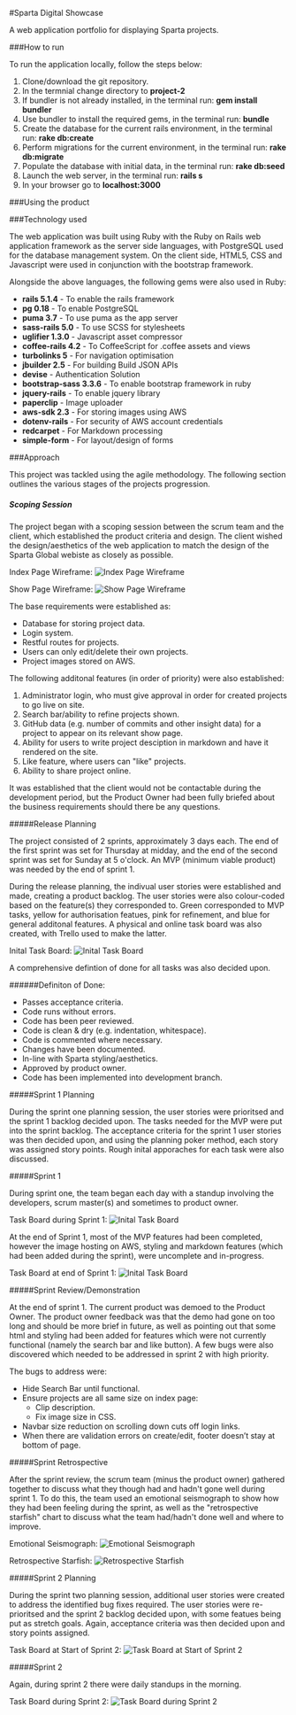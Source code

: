 #Sparta Digital Showcase

A web application portfolio for displaying Sparta projects.

###How to run

To run the application locally, follow the steps below:

1. Clone/download the git repository.
2. In the termnial change directory to **project-2**
3. If bundler is not already installed, in the terminal run: **gem install bundler**
4. Use bundler to install the required gems, in the terminal run: **bundle**
5. Create the database for the current rails environment, in the terminal run: **rake db:create**
6. Perform migrations for the current environment, in the terminal run: **rake db:migrate**
7. Populate the database with initial data, in the terminal run: **rake db:seed**
8. Launch the web server, in the terminal run: **rails s**
9. In your browser go to **localhost:3000**

###Using the product



###Technology used

The web application was built using Ruby with the Ruby on Rails web application framework as the server side languages, with PostgreSQL used for the database management system. On the client side, HTML5, CSS and Javascript were used in conjunction with the bootstrap framework.

Alongside the above languages, the following gems were also used in Ruby:

* **rails 5.1.4** - To enable the rails framework
* **pg 0.18** - To enable PostgreSQL
* **puma 3.7** - To use puma as the app server
* **sass-rails 5.0** - To use SCSS for stylesheets
* **uglifier 1.3.0** - Javascript asset compressor
* **coffee-rails 4.2** - To CoffeeScript for .coffee assets and views
* **turbolinks 5** - For navigation optimisation
* **jbuilder 2.5** - For building Build JSON APIs
* **devise** - Authentication Solution
* **bootstrap-sass 3.3.6** - To enable bootstrap framework in ruby
* **jquery-rails** - To enable jquery library
* **paperclip** - Image uploader
* **aws-sdk 2.3** - For storing images using AWS
* **dotenv-rails** - For security of AWS account credentials
* **redcarpet** - For Markdown processing
* **simple-form** - For layout/design of forms

###Approach

This project was tackled using the agile methodology. The following section outlines the various stages of the projects progression.

##### Scoping Session

The project began with a scoping session between the scrum team and the client, which established the product criteria and design. The client wished the design/aesthetics of the web application to match the design of the Sparta Global webiste as closely as possible.

Index Page Wireframe:
![Index Page Wireframe](app/assets/images/agilephotos/IndexDesign.JPG)

Show Page Wireframe:
![Show Page Wireframe](app/assets/images/agilephotos/ShowDesign.JPG)

The base requirements were established as: 

* Database for storing project data.
* Login system.
* Restful routes for projects.
* Users can only edit/delete their own projects.
* Project images stored on AWS.

The following additonal features (in order of priority) were also established:

1. Administrator login, who must give approval in order for created projects to go live on site.
2. Search bar/ability to refine projects shown.
3. GitHub data (e.g. number of commits and other insight data) for a project to appear on its relevant show page.
4. Ability for users to write project desciption in markdown and have it rendered on the site.
5. Like feature, where users can "like" projects.
6. Ability to share project online.

It was established that the client would not be contactable during the development period, but the Product Owner had been fully briefed about the business requirements should there be any questions.

#####Release Planning

The project consisted of 2 sprints, approximately 3 days each. The end of the first sprint was set for Thursday at midday, and the end of the second sprint was set for Sunday at 5 o'clock. An MVP (minimum viable product) was needed by the end of sprint 1.

During the release planning, the indivual user stories were established and made, creating a product backlog. The user stories were also colour-coded based on the feature(s) they corresponded to. Green corresponded to MVP tasks, yellow for authorisation featues, pink for refinement, and blue for general additonal features. A physical and online task board was also created, with Trello used to make the latter. 

Inital Task Board:
![Inital Task Board](app/assets/images/agilephotos/TaskBoardInital.JPG)

A comprehensive defintion of done for all tasks was also decided upon.

######Definiton of Done:

* Passes acceptance criteria.
* Code runs without errors.
* Code has been peer reviewed.
* Code is clean & dry (e.g. indentation, whitespace).
* Code is commented where necessary.
* Changes have been documented.
* In-line with Sparta styling/aesthetics.
* Approved by product owner.
* Code has been implemented into development branch.

#####Sprint 1 Planning

During the sprint one planning session, the user stories were prioritsed and the sprint 1 backlog decided upon. The tasks needed for the MVP were put into the sprint backlog. The acceptance criteria for the sprint 1 user stories was then decided upon, and using the planning poker method, each story was assigned story points. Rough inital apporaches for each task were also discussed.

#####Sprint 1

During sprint one, the team began each day with a standup involving the developers, scrum master(s) and sometimes to product owner.

Task Board during Sprint 1:
![Inital Task Board](app/assets/images/agilephotos/TaskBoardSprint1.JPG)

At the end of Sprint 1, most of the MVP features had been completed, however the image hosting on AWS, styling and markdown features (which had been added during the sprint), were uncomplete and in-progress.

Task Board at end of  Sprint 1:
![Inital Task Board](app/assets/images/agilephotos/TaskBoardSprint1End.JPG)

#####Sprint Review/Demonstration

At the end of sprint 1. The current product was demoed to the Product Owner. The product owner feedback was that the demo had gone on too long and should be more brief in future, as well as pointing out that some html and styling had been added for features which were not currently functional (namely the search bar and like button). A few bugs were also discovered which needed to be addressed in sprint 2 with high priority.

The bugs to address were:

* Hide Search Bar until functional.
* Ensure projects are all same size on index page:
    * Clip description.
    * Fix image size in CSS.
* Navbar size reduction on scrolling down cuts off login links.
* When there are validation errors on create/edit, footer doesn’t stay at bottom of page.

#####Sprint Retrospective

After the sprint review, the scrum team (minus the product owner) gathered together to discuss what they though had and hadn't gone well during sprint 1. To do this, the team used an emotional seismograph to show how they had been feeling during the sprint, as well as the "retrospective starfish" chart to discuss what the team had/hadn't done well and where to improve.

Emotional Seismograph:
![Emotional Seismograph](app/assets/images/agilephotos/EmotionalSeismograph.JPG)

Retrospective Starfish:
![Retrospective Starfish](app/assets/images/agilephotos/RetrospectiveStarfish.JPG)

#####Sprint 2 Planning

During the sprint two planning session, additional user stories were created to address the identified bug fixes required. The user stories were re-prioritsed and the sprint 2 backlog decided upon, with some featues being put as stretch goals. Again, acceptance criteria was then decided upon and story points assigned.

Task Board at Start of Sprint 2:
![Task Board at Start of Sprint 2](app/assets/images/agilephotos/TaskBoardSprint2.JPG)

#####Sprint 2

Again, during sprint 2 there were daily standups in the morning.

Task Board during Sprint 2:
![Task Board during Sprint 2](app/assets/images/agilephotos/TaskBoardSprint2Mid.JPG)